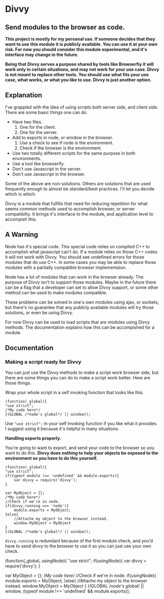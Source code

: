 
# Divvy
## Send modules to the browser as code.

**This project is mostly for my personal use. If someone decides that they want to use this module it is publicly available. You can use it at your own risk. For now you should consider this module experimental, and it's interface may change in the future.**

**Being that Divvy serves a purpose shared by tools like Browserfiy it will work only in certain situations, and may not work for your use case. Divvy is not meant to replace other tools. You should use what fits your use case, what works, or what you like to use. Divvy is just another option.**

## Explanation

I've grappled with the idea of using scripts both server side, and client side. There are some basic things one can do.

* Have two files.
  1. One for the client.
  2. One for the server.
* Add to exports in node, or window in the browser.
  1. Use a check to see if node is the environment.
  2. Check if the browser is the environment.
* Use two totally different scripts for the same purpose in both environments.
* Use a tool like browserify.
* Don't use Javascript in the server.
* Don't use Javascript in the browser.

Some of the above are non-solutions. Others are solutions that are used frequently enough to almost be standard/best practices. I'll let you decide which is which.

Divvy is a module that fulfills that need for reducing repetition for what seems common methods used to accomplish browser, or server compatibilty. It brings it's interface to the module, and application level to accompish this.

## A Warning

Node has it's special code. This special code relies on compiled C++ to accomplish what javascript can't do. If a module relies on those C++ codes it will not work with Divvy. You should see undefined errors for those modules that do use C++. In some cases you may be able to replace those modules with a paritally compatible browser implementaion.

Node has a lot of modules that can work in the browser already. The purpose of Divvy isn't to support those modules. Maybe in the future there can be a flag that a developer can set to allow Divvy support, or some other method can be used to make modules compatible.

These problems can be solved in one's own modules using ajax, or sockets, but there's no guarantee that any publicly available modules will try those solutions, or even be using Divvy.

For now Divvy can be used to load scripts that are modules using Divvy methods. The documentation explains how this can be accompished for a module.

## Documentation

### Making a script ready for Divvy

You can just use the Divvy methods to make a script work browser side, but there are some things you can do to make a script work better. Here are those things.

Wrap your whole script in a self invoking function that looks like this.

```
(function(_global){
"use strict";
/*My code here*/
}(GLOBAL /*node's global*/ || window));
```

Use `"use strict";` in your self invoking function if you like what it provides. I suggest using it because it's helpful in many situations.

**Handling exports properly.**

You're going to want to export, and send your code to the browser so you want to do this. **Divvy does nothing to help your objects be exposed to the environment so you have to do this yourself.**

```
(function(_global){
"use strict";
if(typeof module !== 'undefined' && module.exports){
    var divvy = require('divvy');
}

var MyObject = {};
/*My code here*/
//Check if we're in node.
if(divvy.running === 'node'){
    module.exports = MyObject;
}else{
    //Attache my object to the browser instead.
    window.MyObject = MyObject
}
}(GLOBAL /*node's global*/ || window));
```

`divvy.running` is redundant because of the first module check, and you'd have to send divvy to the browser to use it so you can just use your own check.

(function(_global, usingNode){
"use strict";
if(usingNode){
    var divvy = require('divvy');
}

var MyObject = {};
/*My code here*/
//Check if we're in node.
if(usingNode){
    module.exports = MyObject;
}else{
    //Attache my object to the browser instead.
    window.MyObject = MyObject
}
}(GLOBAL /*node's global*/ || window, (typeof module !== 'undefined' && module.exports));


